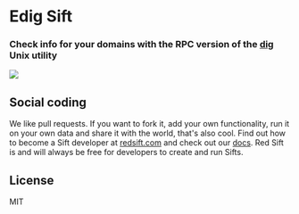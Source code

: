 # Edig Sift

### Check info for your domains with the RPC version of the [dig](https://linux.die.net/man/1/dig) Unix utility

[<img src="http://static.redsift.io/assets/icons/run.svg">](https://dashboard.redsift.cloud/catalogue)

## Social coding
We like pull requests. If you want to fork it, add your own functionality, run it on your own data  and share it with the world, that's also cool. 
Find out how to become a Sift developer at [redsift.com](https://redsift.com) and check out our [docs](http://docs.redsift.com). 
Red Sift is and will always be free for developers to create and run Sifts.

## License
MIT